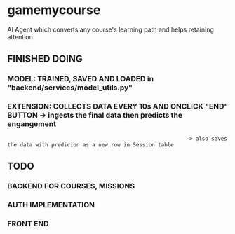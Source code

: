 # gamemycourse
AI Agent which converts any course's learning path and helps retaining attention


## FINISHED DOING
### MODEL: TRAINED, SAVED AND LOADED in "backend/services/model_utils.py"
### EXTENSION: COLLECTS DATA EVERY 10s AND ONCLICK "END" BUTTON -> ingests the final data then predicts the engangement
                                                             -> also saves the data with predicion as a new row in Session table

## TODO
### BACKEND FOR COURSES, MISSIONS
### AUTH IMPLEMENTATION
### FRONT END